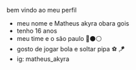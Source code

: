 bem vindo ao meu perfil 
- meu nome e Matheus akyra obara gois
- tenho 16 anos
- meu time  e o são paulo 🔴⚫⚪
- gosto de jogar bola e soltar pipa ⚽ 🪁
- ig: matheus_akyra

